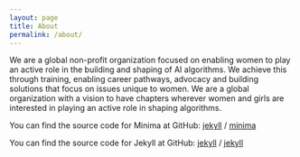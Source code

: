 ```yaml
---
layout: page
title: About
permalink: /about/
---
```


We are a global non-profit organization focused on enabling women to play
an active role in the building and shaping of AI algorithms. We achieve this
through training, enabling career pathways, advocacy and building solutions
that focus on issues unique to women.
We are a global organization with a vision to have chapters wherever women
and girls are interested in playing an active role in shaping algorithms.

You can find the source code for Minima at GitHub:
[jekyll][jekyll-organization] /
[minima](https://github.com/jekyll/minima)

You can find the source code for Jekyll at GitHub:
[jekyll][jekyll-organization] /
[jekyll](https://github.com/jekyll/jekyll)


[jekyll-organization]: https://github.com/jekyll
